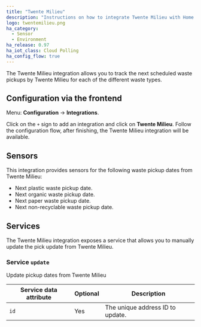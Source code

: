 ```yaml
---
title: "Twente Milieu"
description: "Instructions on how to integrate Twente Milieu with Home Assistant."
logo: twentemilieu.png
ha_category:
  - Sensor
  - Environment
ha_release: 0.97
ha_iot_class: Cloud Polling
ha_config_flow: true
---
```


The Twente Milieu integration allows you to track the next scheduled waste
pickups by Twente Milieu for each of the different waste types.

## Configuration via the frontend

Menu: **Configuration** -> **Integrations**.

Click on the `+` sign to add an integration and click on **Twente Milieu**.
Follow the configuration flow, after finishing, the Twente Milieu
integration will be available.

## Sensors

This integration provides sensors for the following waste pickup dates from Twente Milieu:

- Next plastic waste pickup date.
- Next organic waste pickup date.
- Next paper waste pickup date.
- Next non-recyclable waste pickup date.

## Services

The Twente Milieu integration exposes a service that allows you to manually update
the pick update from Twente Milieu.

### Service `update`

Update pickup dates from Twente Milieu

| Service data attribute | Optional | Description                                                  |
| ---------------------- | -------- | ------------------------------------------------------------ |
| `id`                   | Yes      | The unique address ID to update.                             |
